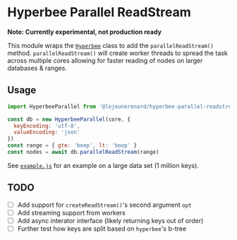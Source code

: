 # Hyperbee Parallel ReadStream

**Note: Currently experimental, not production ready**

This module wraps the [`Hyperbee`](https://github.com/holepunchto/hyperbee)
class to add the `parallelReadStream()` method. `parallelReadStream()` will
create worker threads to spread the task across multiple cores allowing for
faster reading of nodes on larger databases & ranges.

## Usage

```js
import HyperbeeParallel from '@lejeunerenard/hyperbee-parallel-readstream'

const db = new HyperbeeParallel(core, {
  keyEncoding: 'utf-8',
  valueEncoding: 'json'
})
const range = { gte: 'beep', lt: 'boop' }
const nodes = await db.parallelReadStream(range)
```

See [`example.js`](example.js) for an example on a large data set (1 million
keys).

## TODO

- [ ] Add support for `createReadStream()`'s second argument `opt`
- [ ] Add streaming support from workers
- [ ] Add async interator interface (likely returning keys out of order)
- [ ] Further test how keys are split based on `hyperbee`'s b-tree
